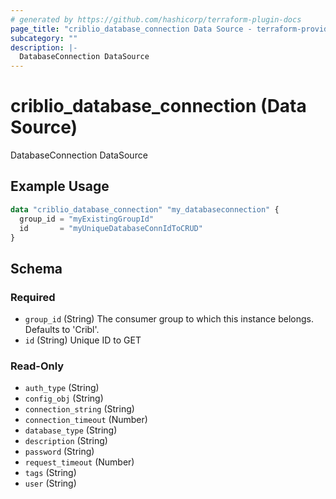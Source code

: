 ```yaml
---
# generated by https://github.com/hashicorp/terraform-plugin-docs
page_title: "criblio_database_connection Data Source - terraform-provider-criblio"
subcategory: ""
description: |-
  DatabaseConnection DataSource
---
```


# criblio_database_connection (Data Source)

DatabaseConnection DataSource

## Example Usage

```terraform
data "criblio_database_connection" "my_databaseconnection" {
  group_id = "myExistingGroupId"
  id       = "myUniqueDatabaseConnIdToCRUD"
}
```

<!-- schema generated by tfplugindocs -->
## Schema

### Required

- `group_id` (String) The consumer group to which this instance belongs. Defaults to 'Cribl'.
- `id` (String) Unique ID to GET

### Read-Only

- `auth_type` (String)
- `config_obj` (String)
- `connection_string` (String)
- `connection_timeout` (Number)
- `database_type` (String)
- `description` (String)
- `password` (String)
- `request_timeout` (Number)
- `tags` (String)
- `user` (String)
